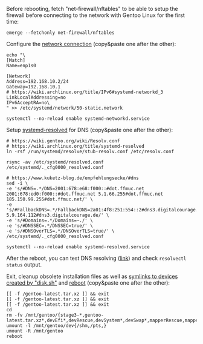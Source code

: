 Before rebooting, fetch "net-firewall/nftables" to be able to setup the firewall before connecting to the network with Gentoo Linux for the first time:

```shell
emerge --fetchonly net-firewall/nftables
```

Configure the [network connection](https://wiki.gentoo.org/wiki/Systemd#Network) (copy&paste one after the other):

``` { .shell .no-copy }
echo "\
[Match]
Name=enp1s0

[Network]
Address=192.168.10.2/24
Gateway=192.168.10.1
# https://wiki.archlinux.org/title/IPv6#systemd-networkd_3
LinkLocalAddressing=no
IPv6AcceptRA=no\
" >> /etc/systemd/network/50-static.network

systemctl --no-reload enable systemd-networkd.service
```

Setup [systemd-resolved](https://wiki.archlinux.org/title/systemd-resolved) for DNS (copy&paste one after the other):

``` { .shell hl_lines="5" .no-copy }
# https://wiki.gentoo.org/wiki/Resolv.conf
# https://wiki.archlinux.org/title/systemd-resolved
ln -rsf /run/systemd/resolve/stub-resolv.conf /etc/resolv.conf

rsync -av /etc/systemd/resolved.conf /etc/systemd/._cfg0000_resolved.conf

# https://www.kuketz-blog.de/empfehlungsecke/#dns
sed -i \
-e 's/#DNS=.*/DNS=2001:678:e68:f000::#dot.ffmuc.net 2001:678:ed0:f000::#dot.ffmuc.net 5.1.66.255#dot.ffmuc.net 185.150.99.255#dot.ffmuc.net/' \
-e 's/#FallbackDNS=.*/FallbackDNS=2a01:4f8:251:554::2#dns3.digitalcourage.de 5.9.164.112#dns3.digitalcourage.de/' \
-e 's/#Domains=.*/Domains=~./' \
-e 's/#DNSSEC=.*/DNSSEC=true/' \
-e 's/#DNSOverTLS=.*/DNSOverTLS=true/' \
/etc/systemd/._cfg0000_resolved.conf

systemctl --no-reload enable systemd-resolved.service
```

After the reboot, you can test DNS resolving ([link](https://openwrt.org/docs/guide-user/services/dns/dot_unbound#testing)) and check `resolvectl status` output.

Exit, cleanup obsolete installation files as well as [symlinks to devices created by "disk.sh"](https://github.com/duxsco/gentoo-installation/blob/main/bin/disk.sh#L180-L199) and [reboot](https://wiki.gentoo.org/wiki/Handbook:AMD64/Full/Installation#Rebooting_the_system) (copy&paste one after the other):

``` { .shell .no-copy }
[[ -f /gentoo-latest.tar.xz ]] && exit
[[ -f /gentoo-latest.tar.xz ]] && exit
[[ -f /gentoo-latest.tar.xz ]] && exit
cd
rm -fv /mnt/gentoo/{stage3-*,gentoo-latest.tar.xz*,devEfi*,devRescue,devSystem*,devSwap*,mapperRescue,mapperSwap,mapperSystem}
umount -l /mnt/gentoo/dev{/shm,/pts,}
umount -R /mnt/gentoo
reboot
```
